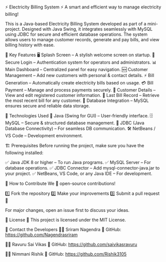 ⚡ Electricity Billing System ⚡
A smart and efficient way to manage electricity billing!

This is a Java-based Electricity Billing System developed as part of a mini-project. Designed with Java Swing, it integrates seamlessly with MySQL using JDBC for secure and efficient database operations. The system allows users to manage customer records, generate and pay bills, and view billing history with ease.

🌟 Key Features
🖥️ Splash Screen – A stylish welcome screen on startup.
🔑 Secure Login – Authentication system for operators and administrators.
📊 Main Dashboard – Centralized panel for easy navigation.
🆕 Customer Management – Add new customers with personal & contact details.
⚡ Bill Generation – Automatically create electricity bills based on usage.
💳 Bill Payment – Manage and process payments securely.
📄 Customer Details – View and edit registered customer information.
🧾 Last Bill Record – Retrieve the most recent bill for any customer.
📡 Database Integration – MySQL ensures secure and reliable data storage.

🔧 Technologies Used
🚀 Java (Swing for GUI) – User-friendly interface.
🗄️ MySQL – Secure & structured database management.
🔗 JDBC (Java Database Connectivity) – For seamless DB communication.
🛠️ NetBeans / VS Code – Development environment.

🏗️ Prerequisites
Before running the project, make sure you have the following installed:

✅ Java JDK 8 or higher – To run Java programs.
✅ MySQL Server – For database operations.
✅ JDBC Connector – Add mysql-connector-java.jar to your project.
✅ NetBeans, VS Code, or any Java IDE – For development.

🚀 How to Contribute
We 💙 open-source contributions!

1️⃣ Fork the repository
2️⃣ Make your improvements
3️⃣ Submit a pull request 🚀

For major changes, open an issue first to discuss your ideas.

📜 License
🔖 This project is licensed under the MIT License.

📩 Contact the Developers
👨‍💻 Sriram Nagendra
🔗 GitHub: https://github.com/Nagendrasriram

👨‍💻 Ravuru Sai Vikas
🔗 GitHub: https://github.com/saivikasravuru

👨‍💻 Nimmani Rishik
🔗 GitHub: https://github.com/Rishik3105
